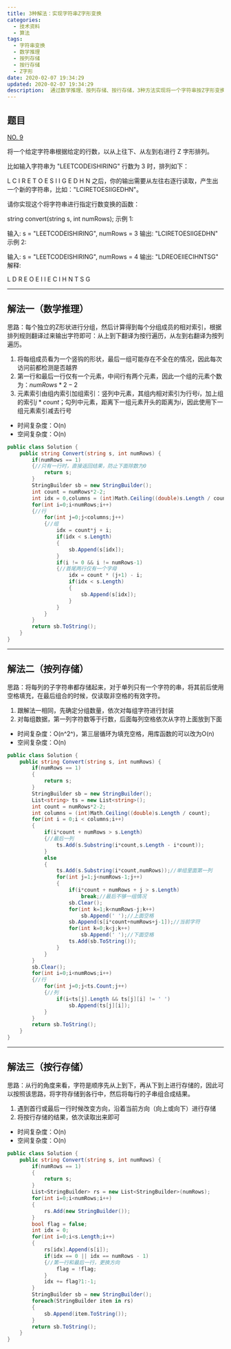 ```yaml
---
title: 3种解法：实现字符串Z字形变换
categories:
  - 技术资料
  - 算法
tags:
  - 字符串变换
  - 数学推理
  - 按列存储
  - 按行存储
  - Z字形
date: 2020-02-07 19:34:29
updated: 2020-02-07 19:34:29
description:  通过数学推理、按列存储、按行存储，3种方法实现将一个字符串按Z字形变换...
---
```

## 题目

[NO. 9](https://leetcode-cn.com/problems/palindrome-number/)

将一个给定字符串根据给定的行数，以从上往下、从左到右进行 Z 字形排列。

比如输入字符串为 "LEETCODEISHIRING" 行数为 3 时，排列如下：

L   C   I   R
E T O E S I I G
E   D   H   N
之后，你的输出需要从左往右逐行读取，产生出一个新的字符串，比如："LCIRETOESIIGEDHN"。

请你实现这个将字符串进行指定行数变换的函数：

string convert(string s, int numRows);
示例 1:

输入: s = "LEETCODEISHIRING", numRows = 3
输出: "LCIRETOESIIGEDHN"
示例 2:

输入: s = "LEETCODEISHIRING", numRows = 4
输出: "LDREOEIIECIHNTSG"
解释:

L     D     R
E   O E   I I
E C   I H   N
T     S     G

***
## 解法一（数学推理）
思路：每个独立的Z形状进行分组，然后计算得到每个分组成员的相对索引，根据排列规则翻译过来输出字符即可：从上到下翻译为按行遍历，从左到右翻译为按列遍历。
1. 将每组成员看为一个竖钩的形状，最后一组可能存在不全在的情况，因此每次访问前都检测是否越界
2. 第一行和最后一行仅有一个元素，中间行有两个元素，因此一个组的元素个数为：$numRows * 2 - 2$
3. 元素索引由组内索引加组索引：竖列中元素，其组内相对索引为行号$i$，加上组的索引$j*count$；勾列中元素，距离下一组元素开头的距离为$i$，因此使用下一组元素索引减去行号
* 时间复杂度：O(n)
* 空间复杂度：O(n)
```csharp
public class Solution {
    public string Convert(string s, int numRows) {
        if(numRows == 1)
        {//只有一行时，直接返回结果，防止下面除数为0
            return s;
        }
        StringBuilder sb = new StringBuilder();
        int count = numRows*2-2;
        int idx = 0,columns = (int)Math.Ceiling((double)s.Length / count);
        for(int i=0;i<numRows;i++)
        {//行
            for(int j=0;j<columns;j++)
            {//组
                idx = count*j + i;
                if(idx < s.Length)
                {
                    sb.Append(s[idx]);
                }
                if(i != 0 && i != numRows-1)
                {//首尾两行仅有一个字母
                    idx = count * (j+1) - i;
                    if(idx < s.Length)
                    {
                        sb.Append(s[idx]);
                    }
                }
            }
        }
        return sb.ToString();
    }
}
```
***
## 解法二（按列存储）
思路：将每列的子字符串都存储起来，对于单列只有一个字符的串，将其前后使用空格填充，在最后组合的时候，仅读取非空格的有效字符。
1. 跟解法一相同，先确定分组数量，依次对每组字符进行封装
2. 对每组数据，第一列字符数等于行数，后面每列空格依次从字符上面放到下面

* 时间复杂度：O(n^2^)，第三层循环为填充空格，用库函数的可以改为O(n)
* 空间复杂度：O(n)

```csharp
public class Solution {
    public string Convert(string s, int numRows) {
        if(numRows == 1)
        {
            return s;
        }
        StringBuilder sb = new StringBuilder();
        List<string> ts = new List<string>();
        int count = numRows*2-2;
        int columns = (int)Math.Ceiling((double)s.Length / count);
        for(int i = 0;i < columns;i++)
        {
            if(i*count + numRows > s.Length)
            {//最后一列
                ts.Add(s.Substring(i*count,s.Length - i*count));
            }
            else
            {
                ts.Add(s.Substring(i*count,numRows));//单组里面第一列
                for(int j=1;j<numRows-1;j++)
                {
                    if(i*count + numRows + j > s.Length)
                        break;//最后不够一组情况
                    sb.Clear();
                    for(int k=1;k<numRows-j;k++)
                        sb.Append(' ');//上面空格
                    sb.Append(s[i*count+numRows+j-1]);//当前字符
                    for(int k=0;k<j;k++)
                        sb.Append(' ');//下面空格
                    ts.Add(sb.ToString());
                }
            }
        }
        sb.Clear();
        for(int i=0;i<numRows;i++)
        {//行
            for(int j=0;j<ts.Count;j++)
            {//列
                if(i<ts[j].Length && ts[j][i] != ' ')
                    sb.Append(ts[j][i]);
            }
        }
        return sb.ToString();
    }
}
```
***
## 解法三（按行存储）
思路：从行的角度来看，字符是顺序先从上到下，再从下到上进行存储的，因此可以按照该思路，将字符存储到各行中，然后将每行的子串组合成结果。
1. 遇到首行或最后一行时候改变方向，沿着当前方向（向上或向下）进行存储
2. 将按行存储的结果，依次读取出来即可
* 时间复杂度：O(n)
* 空间复杂度：O(n)

```csharp
public class Solution {
    public string Convert(string s, int numRows) {
        if(numRows == 1)
        {
            return s;
        }
        List<StringBuilder> rs = new List<StringBuilder>(numRows);
        for(int i=0;i<numRows;i++)
        {
            rs.Add(new StringBuilder());
        }
        bool flag = false;
        int idx = 0;
        for(int i=0;i<s.Length;i++)
        {
            rs[idx].Append(s[i]);
            if(idx == 0 || idx == numRows - 1)
            {//第一行和最后一行，更换方向
                flag = !flag;
            }
            idx += flag?1:-1;
        }
        StringBuilder sb = new StringBuilder();
        foreach(StringBuilder item in rs)
        {
            sb.Append(item.ToString());
        }
        return sb.ToString();
    }
}
```
